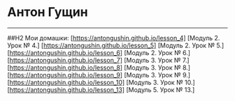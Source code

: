 # Антон Гущин
------------------------------
##H2 Мои домашки:
[https://antongushin.github.io/lesson_4] [Модуль 2. Урок № 4.]
[https://antongushin.github.io/lesson_5] [Модуль 2. Урок № 5.]
[https://antongushin.github.io/lesson_6] [Модуль 2. Урок № 6.]
[https://antongushin.github.io/lesson_7] [Модуль 3. Урок № 7.]
[https://antongushin.github.io/lesson_8] [Модуль 3. Урок № 8.]
[https://antongushin.github.io/lesson_9]  [Модуль 3. Урок № 9.]
[https://antongushin.github.io/lesson_10] [Модуль 3. Урок № 10.]
[https://antongushin.github.io/lesson_13] [Модуль 5. Урок № 13.]

